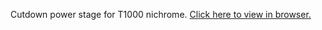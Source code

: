 Cutdown power stage for T1000 nichrome. [Click here to view in browser.](https://kicanvas.org/?github=https%3A%2F%2Fgithub.com%2FUMDBPP%2FTerminator%2Ftree%2Fmain%2FHardware%2FT1000%2FCutdown_Power%2Fcutdown)
